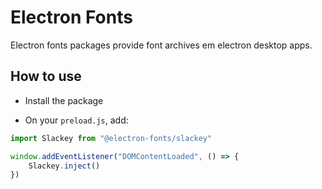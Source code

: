 # Electron Fonts

Electron fonts packages provide font archives em electron desktop apps.

## How to use

* Install the package

* On your `preload.js`, add:

```ts
import Slackey from "@electron-fonts/slackey"

window.addEventListener("DOMContentLoaded", () => {
    Slackey.inject()
})
```
